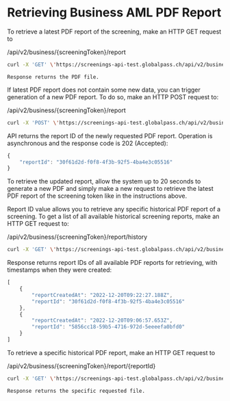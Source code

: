 # Retrieving Business AML PDF Report

To retrieve a latest PDF report of the screening, make an HTTP GET request to

/api/v2/business/{screeningToken}/report

```bash title="Example request"
curl -X 'GET' \'https://screenings-api-test.globalpass.ch/api/v2/business/a4101182-f4d8-4ca9-11db-797a726abdbf/report' \-H 'accept: text/plain' \-H 'Authorization: Bearer {your_access_token}'
```

```text title="Example response"
Response returns the PDF file.
```

If latest PDF report does not contain some new data, you can trigger generation of a new PDF report. To do so, make an HTTP POST request to:

/api/v2/business/{screeningToken}/report

```bash title="Example request"
curl -X 'POST' \'https://screenings-api-test.globalpass.ch/api/v2/business/1i0404b1-0fe9-4i9a-805c-f41e78de1d0e/report' \-H 'accept: text/plain' \-H 'Authorization: Bearer {your_access_token}'\-d ''
```

API returns the report ID of the newly requested PDF report. Operation is asynchronous and the response code is 202 (Accepted):

```js title="Example response"
{
    "reportId": "30f61d2d-f0f8-4f3b-92f5-4ba4e3c05516"
}
```

To retrieve the updated report, allow the system up to 20 seconds to generate a new PDF and simply make a new request to retrieve the latest PDF report of the screening token like in the instructions above.

Report ID value allows you to retrieve any specific historical PDF report of a screening. To get a list of all available historical screening reports, make an HTTP GET request to:

/api/v2/business/{screeningToken}/report/history

```bash title="Example request"
curl -X 'GET' \'https://screenings-api-test.globalpass.ch/api/v2/business/1i0404b1-0fe9-4i9a-805c-f41e78de1d0e/report/history' \-H 'accept: text/plain' \ -H 'Authorization: Bearer {your_access_token}'
```

Response returns report IDs of all available PDF reports for retrieving, with timestamps when they were created:

```js title="Example response"
[
    {
        "reportCreatedAt": "2022-12-20T09:22:27.188Z",
        "reportId": "30f61d2d-f0f8-4f3b-92f5-4ba4e3c05516"
    },
    {
        "reportCreatedAt": "2022-12-20T09:06:57.653Z",
        "reportId": "5856cc18-59b5-4716-972d-5eeeefa0bfd0"
    }
]
```

To retrieve a specific historical PDF report, make an HTTP GET request to

/api/v2/business/{screeningToken}/report/{reportId}

```bash title="Example request"
curl -X 'GET' \'https://screenings-api-test.globalpass.ch/api/v2/business/1i0404b1-0fe9-4i9a-805c-f41e78de1d0e/report/5856cc18-59b5-4716-972d-5eeeefa0bfd0' \-H 'accept: text/plain' \ -H 'Authorization: Bearer {your_access_token}'
```

```text title="Example response"
Response returns the specific requested file.
```

